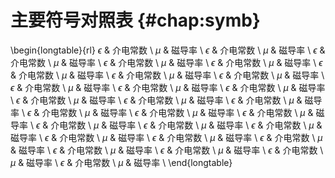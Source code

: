 主要符号对照表 {#chap:symb}
==============

\begin{longtable}{rl}
$\epsilon$     & 介电常数 \\
 $\mu$      & 磁导率 \\
 $\epsilon$     & 介电常数 \\
 $\mu$      & 磁导率 \\
 $\epsilon$     & 介电常数 \\
 $\mu$      & 磁导率 \\
 $\epsilon$     & 介电常数 \\
 $\mu$      & 磁导率 \\
 $\epsilon$     & 介电常数 \\
 $\mu$      & 磁导率 \\
 $\epsilon$     & 介电常数 \\
 $\mu$      & 磁导率 \\
 $\epsilon$     & 介电常数 \\
 $\mu$      & 磁导率 \\
 $\epsilon$     & 介电常数 \\
 $\mu$      & 磁导率 \\
 $\epsilon$     & 介电常数 \\
 $\mu$      & 磁导率 \\
 $\epsilon$     & 介电常数 \\
 $\mu$      & 磁导率 \\
 $\epsilon$     & 介电常数 \\
 $\mu$      & 磁导率 \\
 $\epsilon$     & 介电常数 \\
 $\mu$      & 磁导率 \\
 $\epsilon$     & 介电常数 \\
 $\mu$      & 磁导率 \\
 $\epsilon$     & 介电常数 \\
 $\mu$      & 磁导率 \\
 $\epsilon$     & 介电常数 \\
 $\mu$      & 磁导率 \\
 $\epsilon$     & 介电常数 \\
 $\mu$      & 磁导率 \\
 $\epsilon$     & 介电常数 \\
 $\mu$      & 磁导率 \\
 $\epsilon$     & 介电常数 \\
 $\mu$      & 磁导率 \\
 $\epsilon$     & 介电常数 \\
 $\mu$      & 磁导率 \\
 $\epsilon$     & 介电常数 \\
 $\mu$      & 磁导率 \\
 $\epsilon$     & 介电常数 \\
 $\mu$      & 磁导率 \\
 $\epsilon$     & 介电常数 \\
 $\mu$      & 磁导率 \\
 $\epsilon$     & 介电常数 \\
 $\mu$      & 磁导率 \\
 $\epsilon$     & 介电常数 \\
 $\mu$      & 磁导率 \\
 $\epsilon$     & 介电常数 \\
 $\mu$      & 磁导率 \\
 $\epsilon$     & 介电常数 \\
 $\mu$      & 磁导率 \\
 $\epsilon$     & 介电常数 \\
 $\mu$      & 磁导率 \\
\end{longtable}

